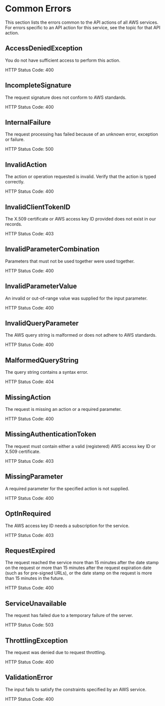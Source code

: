 # Common Errors<a name="common-errors"></a>

This section lists the errors common to the API actions of all AWS services\. For errors specific to an API action for this service, see the topic for that API action\. 

## AccessDeniedException<a name="ec-1"></a>

 You do not have sufficient access to perform this action\.

HTTP Status Code: 400

## IncompleteSignature<a name="ec-2"></a>

The request signature does not conform to AWS standards\.

HTTP Status Code: 400

## InternalFailure<a name="ec-3"></a>

The request processing has failed because of an unknown error, exception or failure\.

HTTP Status Code: 500

## InvalidAction<a name="ec-4"></a>

The action or operation requested is invalid\. Verify that the action is typed correctly\.

HTTP Status Code: 400

## InvalidClientTokenID<a name="ec-5"></a>

The X\.509 certificate or AWS access key ID provided does not exist in our records\.

HTTP Status Code: 403

## InvalidParameterCombination<a name="ec-6"></a>

Parameters that must not be used together were used together\.

HTTP Status Code: 400

## InvalidParameterValue<a name="ec-7"></a>

An invalid or out\-of\-range value was supplied for the input parameter\.

HTTP Status Code: 400

## InvalidQueryParameter<a name="ec-8"></a>

The AWS query string is malformed or does not adhere to AWS standards\.

HTTP Status Code: 400

## MalformedQueryString<a name="ec-9"></a>

The query string contains a syntax error\.

HTTP Status Code: 404

## MissingAction<a name="ec-10"></a>

The request is missing an action or a required parameter\.

HTTP Status Code: 400

## MissingAuthenticationToken<a name="ec-11"></a>

The request must contain either a valid \(registered\) AWS access key ID or X\.509 certificate\.

HTTP Status Code: 403

## MissingParameter<a name="ec-12"></a>

A required parameter for the specified action is not supplied\.

HTTP Status Code: 400

## OptInRequired<a name="ec-13"></a>

The AWS access key ID needs a subscription for the service\.

HTTP Status Code: 403

## RequestExpired<a name="ec-14"></a>

The request reached the service more than 15 minutes after the date stamp on the request or more than 15 minutes after the request expiration date \(such as for pre\-signed URLs\), or the date stamp on the request is more than 15 minutes in the future\. 

HTTP Status Code: 400

## ServiceUnavailable<a name="ec-15"></a>

The request has failed due to a temporary failure of the server\. 

HTTP Status Code: 503

## ThrottlingException<a name="ec-16"></a>

The request was denied due to request throttling\.

HTTP Status Code: 400

## ValidationError<a name="ec-17"></a>

The input fails to satisfy the constraints specified by an AWS service\.

HTTP Status Code: 400